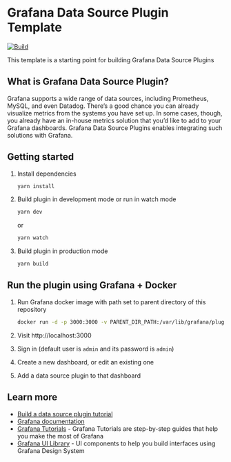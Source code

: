 # Grafana Data Source Plugin Template

[![Build](https://github.com/grafana/grafana-starter-datasource/workflows/CI/badge.svg)](https://github.com/grafana/grafana-starter-datasource/actions?query=workflow%3A%22CI%22)

This template is a starting point for building Grafana Data Source Plugins

## What is Grafana Data Source Plugin?

Grafana supports a wide range of data sources, including Prometheus, MySQL, and even Datadog. There’s a good chance you can already visualize metrics from the systems you have set up. In some cases, though, you already have an in-house metrics solution that you’d like to add to your Grafana dashboards. Grafana Data Source Plugins enables integrating such solutions with Grafana.

## Getting started

1. Install dependencies

   ```bash
   yarn install
   ```

1. Build plugin in development mode or run in watch mode

   ```bash
   yarn dev
   ```

   or

   ```bash
   yarn watch
   ```

1. Build plugin in production mode

   ```bash
   yarn build
   ```

## Run the plugin using Grafana + Docker

1. Run Grafana docker image with path set to parent directory of this repository

   ```bash
   docker run -d -p 3000:3000 -v PARENT_DIR_PATH:/var/lib/grafana/plugins --name=grafana grafana/grafana:7.0.0
   ```

1. Visit http://localhost:3000

1. Sign in (default user is `admin` and its password is `admin`)

1. Create a new dashboard, or edit an existing one

1. Add a data source plugin to that dashboard

## Learn more

- [Build a data source plugin tutorial](https://grafana.com/tutorials/build-a-data-source-plugin)
- [Grafana documentation](https://grafana.com/docs/)
- [Grafana Tutorials](https://grafana.com/tutorials/) - Grafana Tutorials are step-by-step guides that help you make the most of Grafana
- [Grafana UI Library](https://developers.grafana.com/ui) - UI components to help you build interfaces using Grafana Design System
